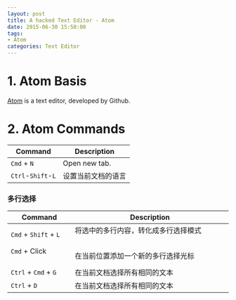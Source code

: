 ```yaml
---
layout: post
title: A hacked Text Editor - Atom
date: 2015-06-30 15:50:00
tags:
- Atom
categories: Text Editor
---
```


# 1. Atom Basis
[Atom](https://atom.io/) is a text editor, developed by Github.

# 2. Atom Commands

| Command             |             Description                         | 
| ------------------- | ----------------------------------------------- |
| `Cmd` + `N`         | Open new tab.                                   |
| `Ctrl`-`Shift`-`L`  | 设置当前文档的语言                                 |

### 多行选择

|           Command          |                 Description                     | 
| -------------------------- | ----------------------------------------------- |
| `Cmd` + `Shift` + `L`      | 将选中的多行内容，转化成多行选择模式                  |
| `Cmd` + Click              | 在当前位置添加一个新的多行选择光标                    |
| `Ctrl` + `Cmd` + `G`       | 在当前文档选择所有相同的文本                         |
| `Ctrl` + `D`               | 在当前文档选择所有相同的文本                         |





